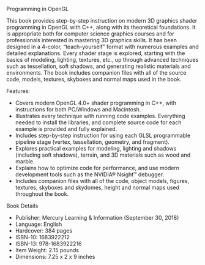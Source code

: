 Programming in OpenGL

This book provides step-by-step instruction on modern 3D graphics shader programming in OpenGL with C++, along with its theoretical foundations. It is appropriate both for computer science graphics courses and for professionals interested in mastering 3D graphics skills. It has been designed in a 4-color, “teach-yourself” format with numerous examples and detailed explanations. Every shader stage is explored, starting with the basics of modeling, lighting, textures, etc., up through advanced techniques such as tessellation, soft shadows, and generating realistic materials and environments. The book includes companion files with all of the source code, models, textures, skyboxes and normal maps used in the book.

Features:
- Covers modern OpenGL 4.0+ shader programming in C++, with instructions for both PC/Windows and Macintosh.
- Illustrates every technique with running code examples. Everything needed to install the libraries, and complete source code for each example is provided and fully explained.
- Includes step-by-step instruction for using each GLSL programmable pipeline stage (vertex, tessellation, geometry, and fragment).
- Explores practical examples for modeling, lighting and shadows (including soft shadows), terrain, and 3D materials such as wood and marble.
- Explains how to optimize code for performance, and use modern development tools such as the NVIDIA® Nsight™ debugger.
- Includes companion files with all of the code, object models, figures, textures, skyboxes and skydomes, height and normal maps used throughout the book.

Book Details
- Publisher: Mercury Learning & Information (September 30, 2018)
- Language: English
- Hardcover: 384 pages
- ISBN-10: 1683922212
- ISBN-13: 978-1683922216
- Item Weight: 2.15 pounds
- Dimensions: 7.25 x 2 x 9 inches
